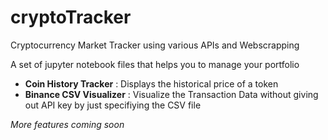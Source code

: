 # cryptoTracker
Cryptocurrency Market Tracker using various APIs and Webscrapping

A set of jupyter notebook files that helps you to manage your portfolio

- **Coin History Tracker** : Displays the historical price of a token
- **Binance CSV Visualizer** : Visualize the Transaction Data without giving out API key by just specifiying the CSV file

<i> More features coming soon </i>

